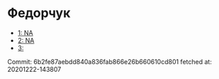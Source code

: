# Федорчук
- [1: NA](1.md)
- [2: NA](2.md)
- [3: ](3.md)

Commit: 6b2fe87aebdd840a836fab866e26b660610cd801
 fetched at: 20201222-143807
